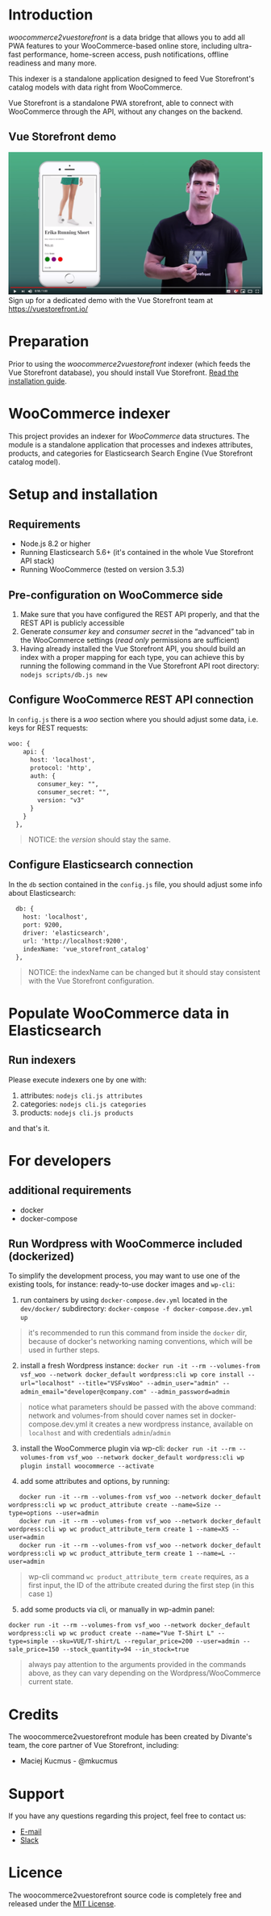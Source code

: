 # Introduction

*woocommerce2vuestorefront* is a data bridge that allows you to add all PWA features to your WooCommerce-based online store, including ultra-fast performance, home-screen access, push notifications, offline readiness and many more.

This indexer is a standalone application designed to feed Vue Storefront's catalog models with data right from WooCommerce.
 
Vue Storefront is a standalone PWA storefront, able to connect with WooCommerce through the API, without any changes on the backend. 

 ## Vue Storefront demo
 [![See how it works!](https://github.com/DivanteLtd/vue-storefront/raw/master/docs/.vuepress/public/Fil-Rakowski-VS-Demo-Youtube.png)](https://www.youtube.com/watch?v=L4K-mq9JoaQ)
Sign up for a dedicated demo with the Vue Storefront team at https://vuestorefront.io/

# Preparation 
Prior to using the *woocommerce2vuestorefront* indexer (which feeds the Vue Storefront database), you should install Vue Storefront. 
[Read the installation guide](https://divanteltd.github.io/vue-storefront/guide/installation/linux-mac.html).

# WooCommerce indexer
This project provides an indexer for *WooCommerce* data structures. The module is a standalone application that processes and indexes attributes, products, and categories for Elasticsearch Search Engine (Vue Storefront catalog model).

# Setup and installation
## Requirements 
- Node.js 8.2 or higher
- Running Elasticsearch 5.6+ (it's contained in the whole Vue Storefront API stack)
- Running WooCommerce (tested on version 3.5.3)

## Pre-configuration on WooCommerce side
1. Make sure that you have configured the REST API properly, and that the REST API is publicly accessible
2. Generate *consumer key* and *consumer secret* in the “advanced” tab in the WooCommerce settings (*read only* permissions are sufficient)
3. Having already installed the Vue Storefront API, you should build an index with a proper mapping for each type, you can achieve this by running the following command in the Vue Storefront API root directory:
`
nodejs scripts/db.js new
`

## Configure WooCommerce REST API connection
In `config.js` there is a *woo* section where you should adjust some data, i.e. keys for REST requests:
```
woo: {
    api: {
      host: 'localhost',
      protocol: 'http',
      auth: {
        consumer_key: "",
        consumer_secret: "",
        version: "v3"
      }
    }
  },
```
> NOTICE: the *version* should stay the same.

## Configure Elasticsearch connection

In the `db` section contained in the `config.js` file, you should adjust some info about Elasticsearch:
```
  db: {
    host: 'localhost',
    port: 9200,
    driver: 'elasticsearch',
    url: 'http://localhost:9200',
    indexName: 'vue_storefront_catalog'
  },
```
> NOTICE: the indexName can be changed but it should stay consistent with the Vue Storefront configuration. 

# Populate WooCommerce data in Elasticsearch

## Run indexers
Please execute indexers one by one with:
1. attributes: `nodejs cli.js attributes` 
2. categories: `nodejs cli.js categories`
3. products: `nodejs cli.js products`

and that's it. 

# For developers

## additional requirements
- docker
- docker-compose

## Run Wordpress with WooCommerce included (dockerized)

To simplify the development process, you may want to use one of the existing tools, for instance: ready-to-use docker images and `wp-cli`:

1. run containers by using `docker-compose.dev.yml` located in the `dev/docker/` subdirectory: `docker-compose -f docker-compose.dev.yml up`
> it's recommended to run this command from inside the `docker` dir, because of docker's networking naming conventions, which will be used in further steps.

2. install a fresh Wordpress instance: `docker run -it --rm --volumes-from vsf_woo --network docker_default wordpress:cli wp core install --url="localhost" --title="VSFvsWoo" --admin_user="admin" --admin_email="developer@company.com" --admin_password=admin`
> notice what parameters should be passed with the above 	command: network and volumes-from should cover names set in docker-compose.dev.yml
> it creates a new wordpress instance, available on `localhost` and with credentials `admin`/`admin`

3. install the WooCommerce plugin via wp-cli: `docker run -it --rm --volumes-from vsf_woo --network docker_default wordpress:cli wp plugin install woocommerce --activate`

4. add some attributes and options, by running:
```
   docker run -it --rm --volumes-from vsf_woo --network docker_default wordpress:cli wp wc product_attribute create --name=Size --type=options --user=admin
   docker run -it --rm --volumes-from vsf_woo --network docker_default wordpress:cli wp wc product_attribute_term create 1 --name=XS --user=admin
   docker run -it --rm --volumes-from vsf_woo --network docker_default wordpress:cli wp wc product_attribute_term create 1 --name=L --user=admin
```
> wp-cli command `wc product_attribute_term create` requires, as a first input, the ID of the attribute created during the first step (in this case `1`)
5. add some products via cli, or manually in wp-admin panel: 
```
docker run -it --rm --volumes-from vsf_woo --network docker_default wordpress:cli wp wc product create --name="Vue T-Shirt L" --type=simple --sku=VUE/T-shirt/L --regular_price=200 --user=admin --sale_price=150 --stock_quantity=94 --in_stock=true
```

> always pay attention to the arguments provided in the commands above, as they can vary depending on the Wordpress/WooCommerce current state.

# Credits
The woocommerce2vuestorefront module has been created by Divante's team, the core partner of Vue Storefront, including:
- Maciej Kucmus - @mkucmus

# Support
If you have any questions regarding this project, feel free to contact us:
- [E-mail](mailto:contributors@vuestorefront.io)
- [Slack](http://slack.vuestorefront.io)

# Licence 
The woocommerce2vuestorefront source code is completely free and released under the [MIT License](https://github.com/DivanteLtd/vue-storefront/blob/master/LICENSE).
